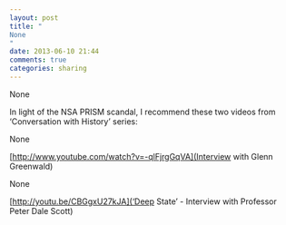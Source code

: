 ```yaml
---
layout: post
title: "
None
"
date: 2013-06-10 21:44
comments: true
categories: sharing
---
```


None


In light of the NSA PRISM scandal, I recommend these two videos from ‘Conversation with History’ series:


None

[http://www.youtube.com/watch?v=-qlFjrgGqVA](Interview with Glenn Greenwald)


None

[http://youtu.be/CBGgxU27kJA](‘Deep State’ - Interview with Professor Peter Dale Scott)

